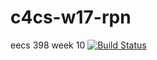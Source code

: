 # c4cs-w17-rpn
eecs 398 week 10
[![Build Status](https://travis-ci.org/carsaab/c4cs-w17-rpn.svg?branch=master)](https://travis-ci.org/carsaab/c4cs-w17-rpn)
